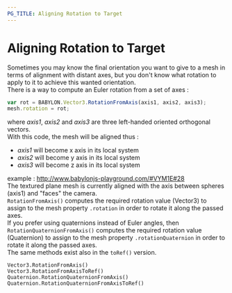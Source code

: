 ```yaml
---
PG_TITLE: Aligning Rotation to Target
---
```

# Aligning Rotation to Target

Sometimes you may know the final orientation you want to give to a mesh in terms of alignment with distant axes, but you don't know what rotation to apply to it to achieve this wanted orientation.  
There is a way to compute an Euler rotation from a set of axes : 
```javascript
var rot = BABYLON.Vector3.RotationFromAxis(axis1, axis2, axis3);
mesh.rotation = rot;
```
where _axis1_, _axis2_ and _axis3_ are three left-handed oriented orthogonal vectors.   
With this code, the mesh will be aligned thus :   

* _axis1_ will become x axis in its local system
* _axis2_ will become y axis in its local system
* _axis3_ will become z axis in its local system

example : http://www.babylonjs-playground.com/#VYM1E#28        
The textured plane mesh is currently aligned with the axis between spheres (axis1) and "faces" the camera.  
`RotationFromAxis()` computes the required rotation value (Vector3) to assign to the mesh property `.rotation` in order to rotate it along the passed axes.  
If you prefer using quaternions instead of Euler angles, then `RotationQuaternionFromAxis()` computes the required rotation value (Quaternion) to assign to the mesh property `.rotationQuaternion` in order to rotate it along the passed axes.  
The same methods exist also in the `toRef()` version.  

`Vector3.RotationFromAxis()`  
`Vector3.RotationFromAxisToRef()` 
`Quaternion.RotationQuaternionFromAxis()`  
`Quaternion.RotationQuaternionFromAxisToRef()`  



